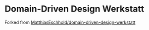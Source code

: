 # Domain-Driven Design Werkstatt

Forked from [MatthiasEschhold/domain-driven-design-werkstatt](https://github.com/MatthiasEschhold/domain-driven-design-werkstatt)
